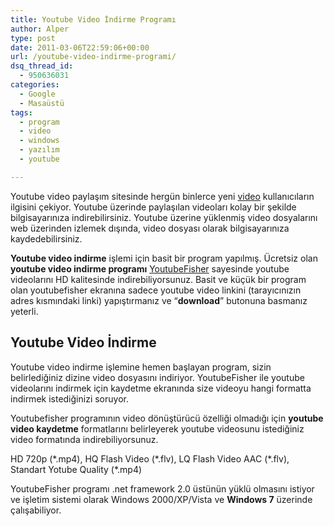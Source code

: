 ```yaml
---
title: Youtube Video İndirme Programı
author: Alper
type: post
date: 2011-03-06T22:59:06+00:00
url: /youtube-video-indirme-programi/
dsq_thread_id:
  - 950636031
categories:
  - Google
  - Masaüstü
tags:
  - program
  - video
  - windows
  - yazılım
  - youtube

---
```

Youtube video paylaşım sitesinde hergün binlerce yeni [video][1] kullanıcıların ilgisini çekiyor. Youtube üzerinde paylaşılan videoları kolay bir şekilde bilgisayarınıza indirebilirsiniz. Youtube üzerine yüklenmiş video dosyalarını web üzerinden izlemek dışında, video dosyası olarak bilgisayarınıza kaydedebilirsiniz.

**Youtube video indirme** işlemi için basit bir program yapılmış. Ücretsiz olan **youtube video indirme programı** <a href="http://youtubefisher.codeplex.com/" target="_blank" class="broken_link">YoutubeFisher</a> sayesinde youtube videolarını HD kalitesinde indirebiliyorsunuz. Basit ve küçük bir program olan youtubefisher ekranına sadece youtube video linkini (tarayıcınızın adres kısmındaki linki) yapıştırmanız ve &#8220;**download**&#8221; butonuna basmanız yeterli.

## Youtube Video İndirme

Youtube video indirme işlemine hemen başlayan program, sizin belirlediğiniz dizine video dosyasını indiriyor. YoutubeFisher ile youtube videolarını indirmek için kaydetme ekranında size videoyu hangi formatta indirmek istediğinizi soruyor.

Youtubefisher programının video dönüştürücü özelliği olmadığı için **youtube video kaydetme** formatlarını belirleyerek youtube videosunu istediğiniz video formatında indirebiliyorsunuz.

HD 720p (\*.mp4), HQ Flash Video (\*.flv), LQ Flash Video AAC (\*.flv), Standart Yotube Quality (\*.mp4)

YoutubeFisher programı .net framework 2.0 üstünün yüklü olmasını istiyor ve işletim sistemi olarak Windows 2000/XP/Vista ve **Windows 7** üzerinde çalışabiliyor.

 [1]: https://www.murekkep.org/etiket/video
